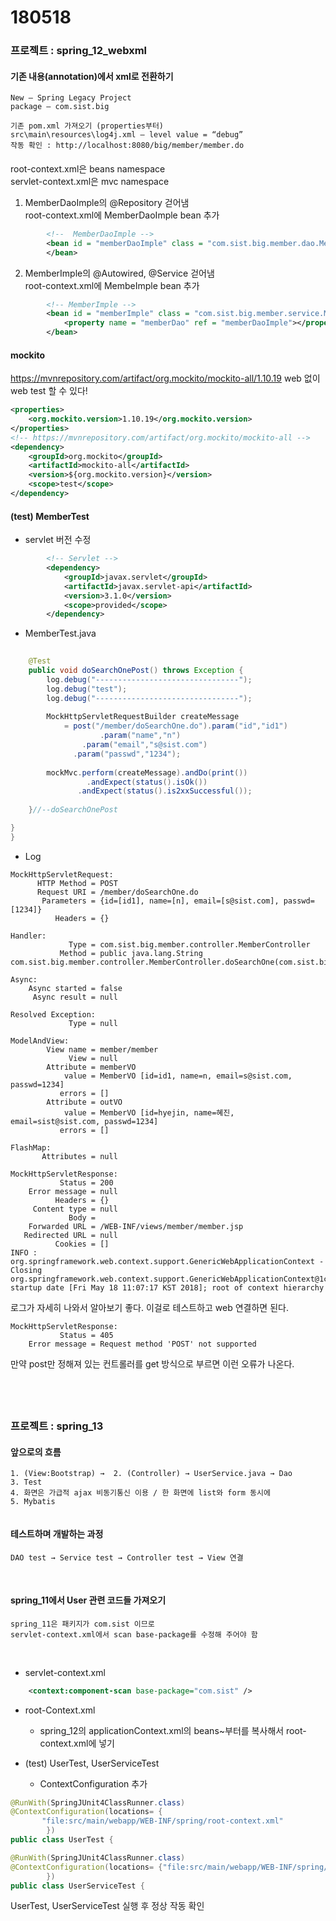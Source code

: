 # 180518
  
### 프로젝트 : spring_12_webxml  
  
#### 기존 내용(annotation)에서 xml로 전환하기  

```  
New – Spring Legacy Project  
package – com.sist.big

기존 pom.xml 가져오기 (properties부터)
src\main\resources\log4j.xml – level value = “debug”
작동 확인 : http://localhost:8080/big/member/member.do

```

#### 
  
root-context.xml은 beans namespace  
servlet-context.xml은 mvc namespace
   
1) MemberDaoImple의 @Repository 걷어냄  
root-context.xml에 MemberDaoImple bean 추가  

```xml
		<!--  MemberDaoImple -->
		<bean id = "memberDaoImple" class = "com.sist.big.member.dao.MemberDaoImple">
		</bean>
```
 
2) MemberImple의 @Autowired, @Service 걷어냄  
root-context.xml에 MembeImple bean 추가   

```xml
		<!-- MemberImple -->
		<bean id = "memberImple" class = "com.sist.big.member.service.MemberImple">
			<property name = "memberDao" ref = "memberDaoImple"></property>
		</bean>
```
  

#### mockito  
  
https://mvnrepository.com/artifact/org.mockito/mockito-all/1.10.19
web 없이 web test 할 수 있다!

```xml
<properties>
	<org.mockito.version>1.10.19</org.mockito.version>
</properties>
<!-- https://mvnrepository.com/artifact/org.mockito/mockito-all -->
<dependency>
    <groupId>org.mockito</groupId>
    <artifactId>mockito-all</artifactId>
    <version>${org.mockito.version}</version>
    <scope>test</scope>
</dependency>
```

#### (test) MemberTest
  
- servlet 버전 수정
  
```xml
		<!-- Servlet -->
		<dependency>
			<groupId>javax.servlet</groupId>
			<artifactId>javax.servlet-api</artifactId>
			<version>3.1.0</version>
			<scope>provided</scope>
		</dependency>
```

- MemberTest.java  
  
```java
	
	@Test
	public void doSearchOnePost() throws Exception {
		log.debug("--------------------------------");
		log.debug("test");
		log.debug("--------------------------------");
		
		MockHttpServletRequestBuilder createMessage 
			= post("/member/doSearchOne.do").param("id","id1")
					.param("name","n")	
			    .param("email","s@sist.com")
		      .param("passwd","1234");
		
		mockMvc.perform(createMessage).andDo(print())
				 .andExpect(status().isOk())
			   .andExpect(status().is2xxSuccessful());
		
	}//--doSearchOnePost

}
}
```

- Log 
```
MockHttpServletRequest:
      HTTP Method = POST
      Request URI = /member/doSearchOne.do
       Parameters = {id=[id1], name=[n], email=[s@sist.com], passwd=[1234]}
          Headers = {}

Handler:
             Type = com.sist.big.member.controller.MemberController
           Method = public java.lang.String com.sist.big.member.controller.MemberController.doSearchOne(com.sist.big.member.domain.MemberVO,org.springframework.ui.Model)

Async:
    Async started = false
     Async result = null

Resolved Exception:
             Type = null

ModelAndView:
        View name = member/member
             View = null
        Attribute = memberVO
            value = MemberVO [id=id1, name=n, email=s@sist.com, passwd=1234]
           errors = []
        Attribute = outVO
            value = MemberVO [id=hyejin, name=혜진, email=sist@sist.com, passwd=1234]
           errors = []

FlashMap:
       Attributes = null

MockHttpServletResponse:
           Status = 200
    Error message = null
          Headers = {}
     Content type = null
             Body = 
    Forwarded URL = /WEB-INF/views/member/member.jsp
   Redirected URL = null
          Cookies = []
INFO : org.springframework.web.context.support.GenericWebApplicationContext - Closing org.springframework.web.context.support.GenericWebApplicationContext@1ce92674: startup date [Fri May 18 11:07:17 KST 2018]; root of context hierarchy
```

로그가 자세히 나와서 알아보기 좋다.
이걸로 테스트하고 web 연결하면 된다.

```
MockHttpServletResponse:
           Status = 405
    Error message = Request method 'POST' not supported
```
만약 post만 정해져 있는 컨트롤러를 get 방식으로 부르면 이런 오류가 나온다.
  
	


  
  
---	
### 프로젝트 : spring_13  

#### 앞으로의 흐름
```
1. (View:Bootstrap) →  2. (Controller) → UserService.java → Dao
3. Test
4. 화면은 가급적 ajax 비동기통신 이용 / 한 화면에 list와 form 동시에
5. Mybatis
    
```
  
#### 테스트하며 개발하는 과정  
```
DAO test → Service test → Controller test → View 연결
```
  
#### spring_11에서 User 관련 코드들 가져오기
```
spring_11은 패키지가 com.sist 이므로 
servlet-context.xml에서 scan base-package를 수정해 주어야 함  
```
  
- servlet-context.xml
```xml
	<context:component-scan base-package="com.sist" />
```

- root-Context.xml
	 - spring_12의 applicationContext.xml의 beans~부터를 복사해서
		 root-context.xml에 넣기
  

- (test) UserTest, UserServiceTest
	 - ContextConfiguration 추가


```java
@RunWith(SpringJUnit4ClassRunner.class)
@ContextConfiguration(locations= {
	   "file:src/main/webapp/WEB-INF/spring/root-context.xml"
		})
public class UserTest {

@RunWith(SpringJUnit4ClassRunner.class)
@ContextConfiguration(locations= {"file:src/main/webapp/WEB-INF/spring/root-context.xml"
		})
public class UserServiceTest {
```

UserTest, UserServiceTest 실행 후 정상 작동 확인
